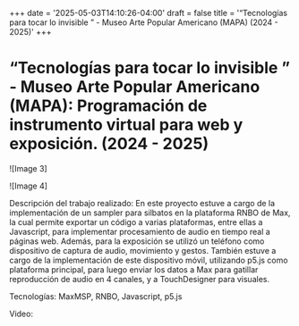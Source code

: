 +++
date = '2025-05-03T14:10:26-04:00'
draft = false
title = '“Tecnologías para tocar lo invisible ” - Museo Arte Popular Americano (MAPA) (2024 - 2025)'
+++

# “Tecnologías para tocar lo invisible ” - Museo Arte Popular Americano (MAPA): Programación de instrumento virtual para web y exposición. (2024 - 2025)

![Image 3]

![Image 4]

Descripción del trabajo realizado: En este proyecto estuve a cargo de la implementación de un sampler para silbatos en la plataforma RNBO de Max, la cual permite exportar un código a varias plataformas, entre ellas a Javascript, para implementar procesamiento de audio en tiempo real a páginas web. Además, para la exposición se utilizó un teléfono como dispositivo de captura de audio, movimiento y gestos. También estuve a cargo de la implementación de este dispositivo móvil, utilizando p5.js como plataforma principal, para luego enviar los datos a Max para gatillar reproducción de audio en 4 canales, y a TouchDesigner para visuales.

Tecnologías: MaxMSP, RNBO, Javascript, p5.js

Video:  
